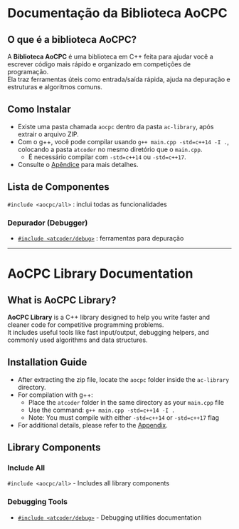 # Documentação da Biblioteca AoCPC

## O que é a biblioteca AoCPC?
A **Biblioteca AoCPC** é uma biblioteca em C++ feita para ajudar você a escrever código mais rápido e organizado em competições de programação.  
Ela traz ferramentas úteis como entrada/saída rápida, ajuda na depuração e estruturas e algoritmos comuns.

## Como Instalar

- Existe uma pasta chamada `aocpc` dentro da pasta `ac-library`, após extrair o arquivo ZIP.
- Com o g++, você pode compilar usando `g++ main.cpp -std=c++14 -I .`, colocando a pasta `atcoder` no mesmo diretório que o `main.cpp`.
  - É necessário compilar com `-std=c++14` ou `-std=c++17`.
- Consulte o [Apêndice](./docs/appendix.md) para mais detalhes.

## Lista de Componentes

`#include <aocpc/all>` : inclui todas as funcionalidades

### Depurador (Debugger)
- [`#include <atcoder/debug>`](./docs/debug.md) : ferramentas para depuração
___
# AoCPC Library Documentation

## What is AoCPC Library?
**AoCPC Library** is a C++ library designed to help you write faster and cleaner code for competitive programming problems.  
It includes useful tools like fast input/output, debugging helpers, and commonly used algorithms and data structures.

## Installation Guide

- After extracting the zip file, locate the `aocpc` folder inside the `ac-library` directory.
- For compilation with g++:
  - Place the `atcoder` folder in the same directory as your `main.cpp` file
  - Use the command: `g++ main.cpp -std=c++14 -I .`
  - Note: You must compile with either `-std=c++14` or `-std=c++17` flag
- For additional details, please refer to the [Appendix](./docs/appendix.md).

## Library Components

### Include All
`#include <aocpc/all>` - Includes all library components

### Debugging Tools
- [`#include <atcoder/debug>`](./docs/debug.md) - Debugging utilities documentation